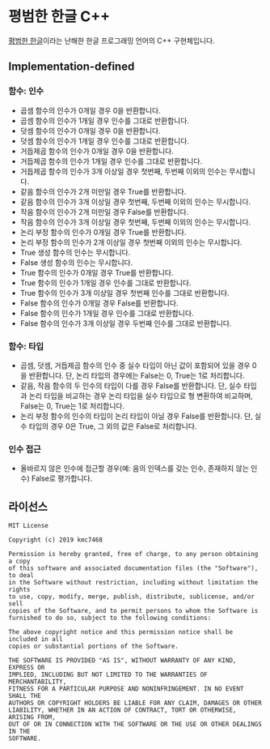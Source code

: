 # 평범한 한글 C++
[평범한 한글](https://github.com/dragonteros/unsuspected-hangeul)이라는 난해한 한글 프로그래밍 언어의 C++ 구현체입니다.

## Implementation-defined
### 함수: 인수
- 곱셈 함수의 인수가 0개일 경우 0을 반환합니다.
- 곱셈 함수의 인수가 1개일 경우 인수를 그대로 반환합니다.
- 덧셈 함수의 인수가 0개일 경우 0을 반환합니다.
- 덧셈 함수의 인수가 1개일 경우 인수를 그대로 반환합니다.
- 거듭제곱 함수의 인수가 0개일 경우 0을 반환합니다.
- 거듭제곱 함수의 인수가 1개일 경우 인수를 그대로 반환합니다.
- 거듭제곱 함수의 인수가 3개 이상일 경우 첫번째, 두번째 이외의 인수는 무시합니다.
- 같음 함수의 인수가 2개 미만일 경우 True를 반환합니다.
- 같음 함수의 인수가 3개 이상일 경우 첫번째, 두번째 이외의 인수는 무시합니다.
- 작음 함수의 인수가 2개 미만일 경우 False를 반환합니다.
- 작음 함수의 인수가 3개 이상일 경우 첫번째, 두번째 이외의 인수는 무시합니다.
- 논리 부정 함수의 인수가 0개일 경우 True를 반환합니다.
- 논리 부정 함수의 인수가 2개 이상일 경우 첫번째 이외의 인수는 무시합니다.
- True 생성 함수의 인수는 무시합니다.
- False 생성 함수의 인수는 무시합니다.
- True 함수의 인수가 0개일 경우 True를 반환합니다.
- True 함수의 인수가 1개일 경우 인수를 그대로 반환합니다.
- True 함수의 인수가 3개 이상일 경우 첫번째 인수를 그대로 반환합니다.
- False 함수의 인수가 0개일 경우 False를 반환합니다.
- False 함수의 인수가 1개일 경우 인수를 그대로 반환합니다.
- False 함수의 인수가 3개 이상일 경우 두번째 인수를 그대로 반환합니다.

### 함수: 타입
- 곱셈, 덧셈, 거듭제곱 함수의 인수 중 실수 타입이 아닌 값이 포함되어 있을 경우 0을 반환합니다. 단, 논리 타입의 경우에는 False는 0, True는 1로 처리합니다.
- 같음, 작음 함수의 두 인수의 타입이 다를 경우 False를 반환합니다. 단, 실수 타입과 논리 타입을 비교하는 경우 논리 타입을 실수 타입으로 형 변환하여 비교하며, False는 0, True는 1로 처리합니다.
- 논리 부정 함수의 인수의 타입이 논리 타입이 아닐 경우 False를 반환합니다. 단, 실수 타입의 경우 0은 True, 그 외의 값은 False로 처리합니다.

### 인수 접근
- 올바르지 않은 인수에 접근할 경우(예: 음의 인덱스를 갖는 인수, 존재하지 않는 인수) False로 평가합니다.

## 라이선스
```
MIT License

Copyright (c) 2019 kmc7468

Permission is hereby granted, free of charge, to any person obtaining a copy
of this software and associated documentation files (the "Software"), to deal
in the Software without restriction, including without limitation the rights
to use, copy, modify, merge, publish, distribute, sublicense, and/or sell
copies of the Software, and to permit persons to whom the Software is
furnished to do so, subject to the following conditions:

The above copyright notice and this permission notice shall be included in all
copies or substantial portions of the Software.

THE SOFTWARE IS PROVIDED "AS IS", WITHOUT WARRANTY OF ANY KIND, EXPRESS OR
IMPLIED, INCLUDING BUT NOT LIMITED TO THE WARRANTIES OF MERCHANTABILITY,
FITNESS FOR A PARTICULAR PURPOSE AND NONINFRINGEMENT. IN NO EVENT SHALL THE
AUTHORS OR COPYRIGHT HOLDERS BE LIABLE FOR ANY CLAIM, DAMAGES OR OTHER
LIABILITY, WHETHER IN AN ACTION OF CONTRACT, TORT OR OTHERWISE, ARISING FROM,
OUT OF OR IN CONNECTION WITH THE SOFTWARE OR THE USE OR OTHER DEALINGS IN THE
SOFTWARE.
```